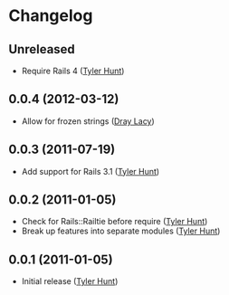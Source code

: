 # Changelog

## Unreleased

  * Require Rails 4 ([Tyler Hunt][tylerhunt])

## 0.0.4 (2012-03-12)

  * Allow for frozen strings ([Dray Lacy][omghax])

## 0.0.3 (2011-07-19)

  * Add support for Rails 3.1 ([Tyler Hunt][tylerhunt])

## 0.0.2 (2011-01-05)

  * Check for Rails::Railtie before require ([Tyler Hunt][tylerhunt])
  * Break up features into separate modules ([Tyler Hunt][tylerhunt])

## 0.0.1 (2011-01-05)

  * Initial release ([Tyler Hunt][tylerhunt])

[tylerhunt]: https://github.com/tylerhunt
[omghax]: https://github.com/omghax
